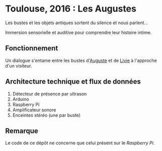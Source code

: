 # Toulouse, 2016 : Les Augustes
Les bustes et les objets antiques sortent du silence et nous parlent...

Immersion sensorielle et auditive pour comprendre leur histoire intime.

## Fonctionnement
Un dialogue s'entame entre les bustes d'[Auguste](https://fr.wikipedia.org/wiki/Auguste) et de [Livie](https://fr.wikipedia.org/wiki/Livie) à l'approche d'un visiteur.

## Architecture technique et flux de données
1. Détecteur de présence par ultrason
2. Arduino
3. Raspberry Pi
4. Amplificateur sonore
5. Enceintes stéréo (une par buste)

## Remarque

Le code de ce dépôt ne concerne que celui présent sur le _Raspberry Pi_.
